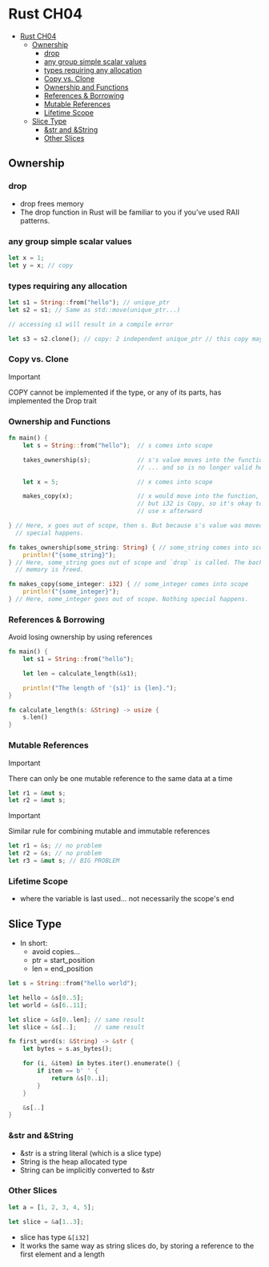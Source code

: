 # Rust CH04

- [Rust CH04](#rust-ch04)
  - [Ownership](#ownership)
    - [drop](#drop)
    - [any group simple scalar values](#any-group-simple-scalar-values)
    - [types requiring any allocation](#types-requiring-any-allocation)
    - [Copy vs. Clone](#copy-vs-clone)
    - [Ownership and Functions](#ownership-and-functions)
    - [References \& Borrowing](#references--borrowing)
    - [Mutable References](#mutable-references)
    - [Lifetime Scope](#lifetime-scope)
  - [Slice Type](#slice-type)
    - [\&str and \&String](#str-and-string)
    - [Other Slices](#other-slices)

## Ownership

### drop

- drop frees memory
- The drop function in Rust will be familiar to you if you’ve used RAII patterns.

### any group simple scalar values

```rust
let x = 1;
let y = x; // copy
```

### types requiring any allocation

```rust
let s1 = String::from("hello"); // unique_ptr
let s2 = s1; // Same as std::move(unique_ptr...)

// accessing s1 will result in a compile error

let s3 = s2.clone(); // copy: 2 independent unique_ptr // this copy may be expensive
```

### Copy vs. Clone

> [!IMPORTANT]
> COPY cannot be implemented if the type, or any of its parts, has implemented the Drop trait

### Ownership and Functions

```rust
fn main() {
    let s = String::from("hello");  // s comes into scope

    takes_ownership(s);             // s's value moves into the function...
                                    // ... and so is no longer valid here

    let x = 5;                      // x comes into scope

    makes_copy(x);                  // x would move into the function,
                                    // but i32 is Copy, so it's okay to still
                                    // use x afterward

} // Here, x goes out of scope, then s. But because s's value was moved, nothing
  // special happens.

fn takes_ownership(some_string: String) { // some_string comes into scope
    println!("{some_string}");
} // Here, some_string goes out of scope and `drop` is called. The backing
  // memory is freed.

fn makes_copy(some_integer: i32) { // some_integer comes into scope
    println!("{some_integer}");
} // Here, some_integer goes out of scope. Nothing special happens.
```

### References & Borrowing

Avoid losing ownership by using references

```rust
fn main() {
    let s1 = String::from("hello");

    let len = calculate_length(&s1);

    println!("The length of '{s1}' is {len}.");
}

fn calculate_length(s: &String) -> usize {
    s.len()
}
```

### Mutable References

> [!IMPORTANT]
> There can only be one mutable reference to the same data at a time

```rust
let r1 = &mut s;
let r2 = &mut s;
```

> [!IMPORTANT]
> Similar rule for combining mutable and immutable references

```rust
let r1 = &s; // no problem
let r2 = &s; // no problem
let r3 = &mut s; // BIG PROBLEM
```

### Lifetime Scope

- where the variable is last used... not necessarily the scope's end

## Slice Type

- In short:
  - avoid copies...
  - ptr = start_position
  - len = end_position

```rust
let s = String::from("hello world");

let hello = &s[0..5];
let world = &s[6..11];
```

```rust
let slice = &s[0..len]; // same result
let slice = &s[..];     // same result
```

```rust
fn first_word(s: &String) -> &str {
    let bytes = s.as_bytes();

    for (i, &item) in bytes.iter().enumerate() {
        if item == b' ' {
            return &s[0..i];
        }
    }

    &s[..]
}
```

### &str and &String

- &str is a string literal (which is a slice type)
- String is the heap allocated type
- String can be implicitly converted to &str

### Other Slices

```rust
let a = [1, 2, 3, 4, 5];

let slice = &a[1..3];
```

- slice has type `&[i32]`
- It works the same way as string slices do, by storing a reference to the first element and a length